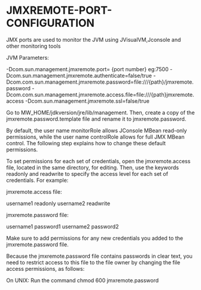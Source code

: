 # JMXREMOTE-PORT-CONFIGURATION
JMX ports are used to monitor the JVM using JVisualVM,Jconsole and other monitoring tools

JVM Parameters:

 -Dcom.sun.management.jmxremote.port= {port number} eg:7500
 -Dcom.sun.management.jmxremote.authenticate=false/true
 -Dcom.com.sun.management.jmxremote.password=file:///{path}/jmxremote.password 
 -Dcom.com.sun.management.jmxremote.access.file=file:///{path}jmxremote.access 
 -Dcom.sun.management.jmxremote.ssl=false/true

Go to MW_HOME/jdkversion/jre/lib/management. Then, create a copy of the jmxremote.password.template file and rename it to jmxremote.password.

By default, the user name monitorRole allows JConsole MBean read-only permissions, while the user name controlRole allows for full JMX MBean control. The following step explains how to change these default permissions.

To set permissions for each set of credentials, open the jmxremote.access file, located in the same directory, for editing. Then, use the keywords readonly and readwrite to specify the access level for each set of credentials. For example:

jmxremote.access file:

username1 readonly
username2 readwrite

jmxremote.password file:

username1 password1
username2 password2

Make sure to add permissions for any new credentials you added to the jmxremote.password file.

Because the jmxremote.password file contains passwords in clear text, you need to restrict access to this file to the file owner by changing the file access permissions, as follows:

On UNIX: Run the command chmod 600 jmxremote.password 


